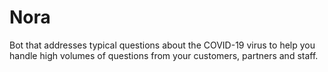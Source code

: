 # Nora
Bot that addresses typical questions about the COVID-19 virus to help you handle high volumes of questions from your customers, partners and staff. 
